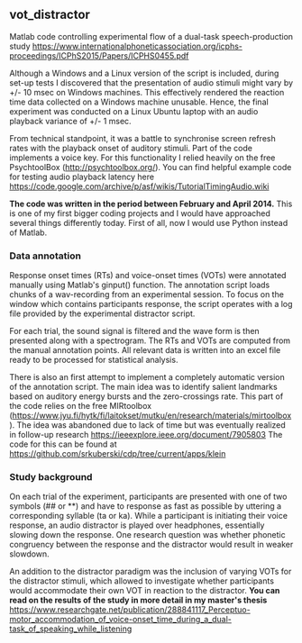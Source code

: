 ## vot_distractor
Matlab code controlling experimental flow of a dual-task speech-production study https://www.internationalphoneticassociation.org/icphs-proceedings/ICPhS2015/Papers/ICPHS0455.pdf

Although a Windows and a Linux version of the script is included, during set-up tests I discovered that the presentation of audio stimuli might vary by +/- 10 msec on Windows machines. This effectively rendered the reaction time data collected on a Windows machine unusable. Hence, the final experiment was conducted on a Linux Ubuntu laptop with an audio playback variance of +/- 1 msec.

From technical standpoint, it was a battle to synchronise screen refresh rates with the playback onset of auditory stimuli. Part of the code implements a voice key. For this functionality I relied heavily on the free PsychtoolBox (http://psychtoolbox.org/). You can find helpful example code for testing audio playback latency here https://code.google.com/archive/p/asf/wikis/TutorialTimingAudio.wiki

**The code was written in the period between February and April 2014.** This is one of my first bigger coding projects and I would have approached several things differently today. First of all, now I would use Python instead of Matlab.

### Data annotation
Response onset times (RTs) and voice-onset times (VOTs) were annotated manually using Matlab's ginput() function. The annotation script loads chunks of a wav-recording from an experimental session. To focus on the window which contains participants response, the script operates with a log file provided by the experimental distractor script.

For each trial, the sound signal is filtered and the wave form is then presented along with a spectrogram. The RTs and VOTs are computed from the manual annotation points. All relevant data is written into an excel file ready to be processed for statistical analysis.

There is also an first attempt to implement a completely automatic version of the annotation script. The main idea was to identify salient landmarks based on auditory energy bursts and the zero-crossings rate. This part of the code relies on the free MIRtoolbox (https://www.jyu.fi/hytk/fi/laitokset/mutku/en/research/materials/mirtoolbox). The idea was abandoned due to lack of time but was eventually realized in follow-up research https://ieeexplore.ieee.org/document/7905803 The code for this can be found at https://github.com/srkuberski/cdp/tree/current/apps/klein

### Study background
On each trial of the experiment, participants are presented with one of two symbols (## or **) and have to response as fast as possible by uttering a corresponding syllable (ta or ka). While a participant is initiating their voice response, an audio distractor is played over headphones, essentially slowing down the response. One research question was whether phonetic congruency between the response and the distractor would result in weaker slowdown.

An addition to the distractor paradigm was the inclusion of varying VOTs for the distractor stimuli, which allowed to investigate whether participants would accommodate their own VOT in reaction to the distractor. **You can read on the results of the study in more detail in my master's thesis** https://www.researchgate.net/publication/288841117_Perceptuo-motor_accommodation_of_voice-onset_time_during_a_dual-task_of_speaking_while_listening
